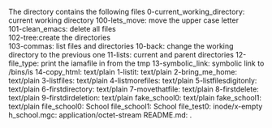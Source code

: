 The directory contains the following files
0-current_working_directory: current working directory
100-lets_move: move the upper case letter              
101-clean_emacs: delete all files          
102-tree:create the directories                  
103-commas: list files and directories
10-back: change the working directory to the previous one 
11-lists: current and parent directories
12-file_type: print the iamafile in from the tmp
13-symbolic_link: symbolic link to /bins/is
14-copy_html:                text/plain
1-listit:                    text/plain
2-bring_me_home:             text/plain
3-listfiles:                 text/plain
4-listmorefiles:             text/plain
5-listfilesdigitonly:        text/plain
6-firstdirectory:            text/plain
7-movethatfile:              text/plain
8-firstdelete:               text/plain
9-firstdirdeletion:          text/plain
fake_school0:                text/plain
fake_school1:                text/plain
file_school0:                School
file_school1:                School
file_test0:                  inode/x-empty
h_school.mgc:                application/octet-stream
README.md:     .

